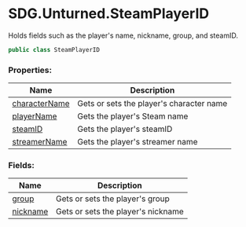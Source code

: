 # SDG.Unturned.SteamPlayerID

Holds fields such as the player's name, nickname, group, and steamID.

```C#
public class SteamPlayerID
```

### Properties:

Name | Description
------------ | -------------
[characterName](scripting/sdg/unturned/steamplayerid/charactername) | Gets or sets the player's character name
[playerName](scripting/sdg/unturned/steamplayerid/playername) | Gets the player's Steam name
[steamID](scripting/sdg/unturned/steamplayerid/steamid) | Gets the player's steamID
[streamerName](scripting/sdg/unturned/steamplayerid/streamername) | Gets the player's streamer name

### Fields:

Name | Description
------------ | -------------
[group](scripting/sdg/unturned/steamplayerid/group) | Gets or sets the player's group
[nickname](scripting/sdg/unturned/steamplayerid/nickname) | Gets or sets the player's nickname